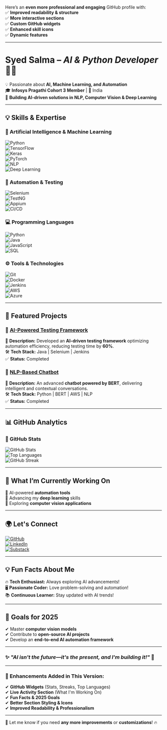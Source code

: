 Here’s an **even more professional and engaging** GitHub profile with:  
✅ **Improved readability & structure**  
✅ **More interactive sections**  
✅ **Custom GitHub widgets**  
✅ **Enhanced skill icons**  
✅ **Dynamic features**  

---

# **Syed Salma** – *AI & Python Developer* 👩‍💻  

💡 Passionate about **AI, Machine Learning, and Automation**  
🎓 **Infosys Pragathi Cohort 3 Member** | 📍 India  
🚀 **Building AI-driven solutions in NLP, Computer Vision & Deep Learning**  

---

## **💡 Skills & Expertise**  

### **🤖 Artificial Intelligence & Machine Learning**  
![Python](https://img.shields.io/badge/Python-3776AB?style=for-the-badge&logo=python&logoColor=white)  
![TensorFlow](https://img.shields.io/badge/TensorFlow-FF6F00?style=for-the-badge&logo=tensorflow&logoColor=white)  
![Keras](https://img.shields.io/badge/Keras-D00000?style=for-the-badge&logo=keras&logoColor=white)  
![PyTorch](https://img.shields.io/badge/PyTorch-EE4C2C?style=for-the-badge&logo=pytorch&logoColor=white)  
![NLP](https://img.shields.io/badge/Natural%20Language%20Processing-%234B8BBE.svg?style=for-the-badge&logo=ai&logoColor=white)  
![Deep Learning](https://img.shields.io/badge/Deep%20Learning-00599C?style=for-the-badge&logo=ai&logoColor=white)  

### **🧪 Automation & Testing**  
![Selenium](https://img.shields.io/badge/Selenium-43B02A?style=for-the-badge&logo=selenium&logoColor=white)  
![TestNG](https://img.shields.io/badge/TestNG-000000?style=for-the-badge&logo=testng&logoColor=white)  
![Appium](https://img.shields.io/badge/Appium-430098?style=for-the-badge&logo=appium&logoColor=white)  
![CI/CD](https://img.shields.io/badge/CI/CD-0A0A0A?style=for-the-badge&logo=githubactions&logoColor=white)  

### **💻 Programming Languages**  
![Python](https://img.shields.io/badge/Python-FFD43B?style=for-the-badge&logo=python&logoColor=blue)  
![Java](https://img.shields.io/badge/Java-007396?style=for-the-badge&logo=java&logoColor=white)  
![JavaScript](https://img.shields.io/badge/JavaScript-F7DF1E?style=for-the-badge&logo=javascript&logoColor=black)  
![SQL](https://img.shields.io/badge/SQL-4479A1?style=for-the-badge&logo=sqlite&logoColor=white)  

### **⚙️ Tools & Technologies**  
![Git](https://img.shields.io/badge/Git-F05032?style=for-the-badge&logo=git&logoColor=white)  
![Docker](https://img.shields.io/badge/Docker-2496ED?style=for-the-badge&logo=docker&logoColor=white)  
![Jenkins](https://img.shields.io/badge/Jenkins-D24939?style=for-the-badge&logo=jenkins&logoColor=white)  
![AWS](https://img.shields.io/badge/AWS-FF9900?style=for-the-badge&logo=amazonaws&logoColor=white)  
![Azure](https://img.shields.io/badge/Azure-0078D4?style=for-the-badge&logo=microsoftazure&logoColor=white)  

---

## **🚀 Featured Projects**  

### 🔹 [AI-Powered Testing Framework](https://github.com/salmasyed19/Selenium_siteTesting)  
📌 **Description:** Developed an **AI-driven testing framework** optimizing automation efficiency, reducing testing time by **60%**.  
🛠️ **Tech Stack:** Java | Selenium | Jenkins  
✅ **Status:** Completed  

### 🔹 [NLP-Based Chatbot](https://github.com/salmasyed19/chatbot-project)  
📌 **Description:** An advanced **chatbot powered by BERT**, delivering intelligent and contextual conversations.  
🛠️ **Tech Stack:** Python | BERT | AWS | NLP  
✅ **Status:** Completed  

---

## **📊 GitHub Analytics**  

### **📌 GitHub Stats**  
![GitHub Stats](https://github-readme-stats.vercel.app/api?username=syedsalma19&show_icons=true&theme=tokyonight)  
![Top Languages](https://github-readme-stats.vercel.app/api/top-langs/?username=syedsalma19&layout=compact&theme=tokyonight)  
![GitHub Streak](https://github-readme-streak-stats.herokuapp.com/?user=syedsalma19&theme=tokyonight)  

---

## **📅 What I’m Currently Working On**  
🔹 AI-powered **automation tools**  
🔹 Advancing my **deep learning** skills  
🔹 Exploring **computer vision applications**  

---

## **🌍 Let's Connect**  

[![GitHub](https://img.shields.io/badge/GitHub-100000?style=for-the-badge&logo=github&logoColor=white)](https://github.com/syedsalma19)  
[![LinkedIn](https://img.shields.io/badge/LinkedIn-0077B5?style=for-the-badge&logo=linkedin&logoColor=white)](https://www.linkedin.com/in/syed-salma-39322224a/)  
[![Substack](https://img.shields.io/badge/Substack-FF6719?style=for-the-badge&logo=substack&logoColor=white)](https://substack.com/@syedsalma19)  

---

## **💡 Fun Facts About Me**  
🔥 **Tech Enthusiast:** Always exploring AI advancements!  
🖥️ **Passionate Coder:** Love problem-solving and automation!  
📚 **Continuous Learner:** Stay updated with AI trends!  

---

## **🎯 Goals for 2025**  
✔ Master **computer vision models**  
✔ Contribute to **open-source AI projects**  
✔ Develop an **end-to-end AI automation framework**  

---

### ✨ *"AI isn't the future—it's the present, and I'm building it!"* 🚀  

---

### **🔧 Enhancements Added in This Version:**  
✔ **GitHub Widgets** (Stats, Streaks, Top Languages)  
✔ **Live Activity Section** (What I'm Working On)  
✔ **Fun Facts & 2025 Goals**  
✔ **Better Section Styling & Icons**  
✔ **Improved Readability & Professionalism**  

---

🚀 Let me know if you need **any more improvements** or **customizations**! 🔥

